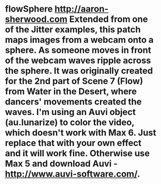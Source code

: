 flowSphere http://aaron-sherwood.com
Extended from one of the Jitter examples, this patch maps images from a webcam onto a sphere. As someone moves in front of the webcam waves ripple across the sphere. It was originally created for the 2nd part of Scene 7 (Flow) from Water in the Desert, where dancers' movements created the waves. I'm using an Auvi object (au.lunarize) to color the video, which doesn't work with Max 6. Just replace that with your own effect and it will work fine. Otherwise use Max 5 and download Auvi - http://www.auvi-software.com/. 
==========